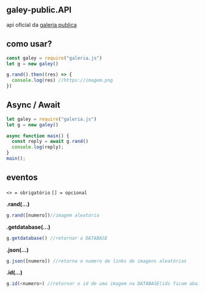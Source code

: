 ## galey-public.API

api oficial da [galeria publica](https://galley.zelferry.repl.co)


## como usar?

```js
const galey = require("galeria.js")
let g = new galey()

g.rand().then((res) => {
  console.log(res) //https://imagem.png
})
```

## Async / Await

```js
let galey = require("galeria.js")
let g = new galey()

async function main() {
  const reply = await g.rand()
  console.log(reply);
}
main();
```

## eventos
`<> = obrigatório`
`[] = opcional`

**.rand(...)**
```js
g.rand([numero])//imagem aleatória
```

**.getdatabase(...)**
```js
g.getdatabase() //retornar a DATABASE
```

**.json(...)**
```js
g.json([numero]) //retorna o numero de links de imagens aleatórias
```

**.id(...)**
```js
g.id(<numero>) //retornar o id de uma imagem na DATABASE(ids ficam abaixo da imsgens no site)
```
